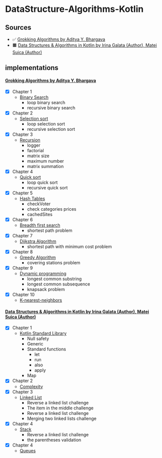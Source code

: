 # DataStructure-Algorithms-Kotlin
## Sources
- :white_check_mark: [Grokking Algorithms by Aditya Y. Bhargava](https://www.amazon.com/Grokking-Algorithms-illustrated-programmers-curious/dp/1617292230)
- :orange_square: [Data Structures & Algorithms in Kotlin by Irina Galata (Author), Matei Suica (Author)](https://www.amazon.com/Data-Structures-Algorithms-Kotlin-First/dp/1942878915)

## implementations
#### [Grokking Algorithms by Aditya Y. Bhargava](https://www.amazon.com/Grokking-Algorithms-illustrated-programmers-curious/dp/1617292230)
- [x] Chapter 1 
    - [Binary Search](src/main/grokking_al_book/chapter_1/BinarySearch.kt)
       - loop binary search
       - recursive binary search
- [x] Chapter 2
    - [Selection sort](src/main/grokking_al_book/chapter_2/SelectionSort.kt)
       - loop selection sort
       - recursive selection sort
- [x] Chapter 3
    - [Recursion](src/main/grokking_al_book/chapter_3/Recursion.kt)
       - logger
       - factorial
       - matrix size
       - maximum number
       - matrix summation
- [x] Chapter 4
    - [Quick sort](src/main/grokking_al_book/chapter_4/QuickSort.kt)
       - loop quick sort
       - recursive quick sort
- [x] Chapter 5
    - [Hash Tables](src/main/grokking_al_book/chapter_5/HashTables.kt)
       - checkVoter
       - check categories prices
       - cachedSites
- [x] Chapter 6
    - [Breadth first search](src/main/grokking_al_book/chapter_6/Breadth-first-search.kt)
       - shortest path problem
- [x] Chapter 7
    - [Dijkstra Algorithm](src/main/grokking_al_book/chapter_7/Dijkstra-Algorithm.kt) 
       - shortest path with minimum cost problem
- [x] Chapter 8
    - [Greedy Algorithm](src/main/grokking_al_book/chapter_8/Greedy-Algorithm.kt)
       - covering stations problem
- [x] Chapter 9
    - [Dynamic programming](src/main/grokking_al_book/chapter_9/Dynamic-Programming.kt)
      - longest common substring
      - longest common subsequence
      - knapsack problem
- [x] Chapter 10
     - [K-nearest-neighbors](src/main/grokking_al_book/chapter_10/K-nearest-neighbors.kt)

#### [Data Structures & Algorithms in Kotlin by Irina Galata (Author), Matei Suica (Author)](https://www.amazon.com/Data-Structures-Algorithms-Kotlin-First/dp/1942878915)
- [x] Chapter 1
    - [Kotlin Standard Library](src/main/data_Structures_algorithms_in_kotlin_book/ch1_01_kotlin_and_kotlin_standard_library)
      - Null safety
      - Generic
      - Standard functions
        - let
        - run
        - also
        - apply
      - Map
- [x] Chapter 2
    - [Complexity](src/main/data_Structures_algorithms_in_kotlin_book/ch2_02_Complexity)
- [x] Chapter 3
    - [Linked List](src/main/data_Structures_algorithms_in_kotlin_book/ch3_03_Linked_List)
      - Reverse a linked list challenge
      - The item in the middle challenge
      - Reverse a linked list challenge
      - Merging two linked lists challenge
- [x] Chapter 4
    - [Stack](src/main/data_Structures_algorithms_in_kotlin_book/ch4_04_Stack)
      - Reverse a linked list challenge
      - the parentheses validation
- [x] Chapter 4
    - [Queues](src/main/data_Structures_algorithms_in_kotlin_book/ch5_05_Queues)


              